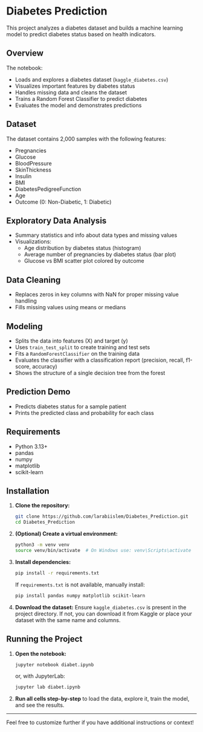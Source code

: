 # Diabetes Prediction

This project analyzes a diabetes dataset and builds a machine learning model to predict diabetes status based on health indicators.

## Overview

The notebook:

- Loads and explores a diabetes dataset (`kaggle_diabetes.csv`)
- Visualizes important features by diabetes status
- Handles missing data and cleans the dataset
- Trains a Random Forest Classifier to predict diabetes
- Evaluates the model and demonstrates predictions

## Dataset

The dataset contains 2,000 samples with the following features:
- Pregnancies
- Glucose
- BloodPressure
- SkinThickness
- Insulin
- BMI
- DiabetesPedigreeFunction
- Age
- Outcome (0: Non-Diabetic, 1: Diabetic)

## Exploratory Data Analysis

- Summary statistics and info about data types and missing values
- Visualizations:
  - Age distribution by diabetes status (histogram)
  - Average number of pregnancies by diabetes status (bar plot)
  - Glucose vs BMI scatter plot colored by outcome

## Data Cleaning

- Replaces zeros in key columns with NaN for proper missing value handling
- Fills missing values using means or medians

## Modeling

- Splits the data into features (X) and target (y)
- Uses `train_test_split` to create training and test sets
- Fits a `RandomForestClassifier` on the training data
- Evaluates the classifier with a classification report (precision, recall, f1-score, accuracy)
- Shows the structure of a single decision tree from the forest

## Prediction Demo

- Predicts diabetes status for a sample patient
- Prints the predicted class and probability for each class

## Requirements

- Python 3.13+
- pandas
- numpy
- matplotlib
- scikit-learn

## Installation

1. **Clone the repository:**
   ```bash
   git clone https://github.com/larabiislem/Diabetes_Prediction.git
   cd Diabetes_Prediction
   ```

2. **(Optional) Create a virtual environment:**
   ```bash
   python3 -m venv venv
   source venv/bin/activate  # On Windows use: venv\Scripts\activate
   ```

3. **Install dependencies:**
   ```bash
   pip install -r requirements.txt
   ```
   If `requirements.txt` is not available, manually install:
   ```bash
   pip install pandas numpy matplotlib scikit-learn
   ```

4. **Download the dataset:**
   Ensure `kaggle_diabetes.csv` is present in the project directory. If not, you can download it from Kaggle or place your dataset with the same name and columns.

## Running the Project

1. **Open the notebook:**
   ```bash
   jupyter notebook diabet.ipynb
   ```
   or, with JupyterLab:
   ```bash
   jupyter lab diabet.ipynb
   ```

2. **Run all cells step-by-step** to load the data, explore it, train the model, and see the results.

---

Feel free to customize further if you have additional instructions or context!
